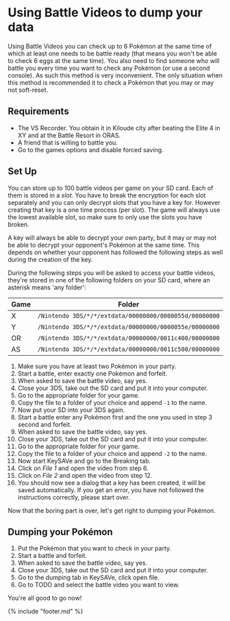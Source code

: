 # Using Battle Videos to dump your data

Using Battle Videos you can check up to 6 Pokémon at the same time of which at least one needs to be battle ready (that means you won't be able to check 6 eggs at the same time). You also need to find someone who will battle you every time you want to check any Pokémon (or use a second console). As such this method is very inconvenient. The only situation when this method is recommended it to check a Pokémon that you may or may not soft-reset.

## Requirements

* The VS Recorder. You obtain it in Kiloude city after beating the Elite 4 in XY and at the Battle Resort in ORAS.
* A friend that is willing to battle you.
* Go to the games options and disable forced saving.

## Set Up

You can store up to 100 battle videos per game on your SD card. Each of them is stored in a *slot*. You have to break the encryption for each slot separately and you can only decrypt slots that you have a key for. However creating that key is a one time process (per slot). The game will always use the lowest available slot, so make sure to only use the slots you have broken.

A key will always be able to decrypt your own party, but it may or may not be able to decrypt your opponent's Pokémon at the same time. This depends on whether your opponent has followed the following steps as well during the creation of the key.

During the following steps you will be asked to access your battle videos, they're stored in one of the following folders on your SD card, where an asterisk means 'any folder':

Game|Folder  
--|--
X|`/Nintendo 3DS/*/*/extdata/00000000/0000055d/00000000`  
Y|`/Nintendo 3DS/*/*/extdata/00000000/0000055e/00000000`
OR|`/Nintendo 3DS/*/*/extdata/00000000/0011c400/00000000`
AS|`/Nintendo 3DS/*/*/extdata/00000000/0011c500/00000000`

1. Make sure you have at least two Pokémon in your party.
2. Start a battle, enter exactly one Pokémon and forfeit.
3. When asked to save the battle video, say yes.
4. Close your 3DS, take out the SD card and put it into your computer.
5. Go to the appropriate folder for your game.
6. Copy the file to a folder of your choice and append `-1` to the name.
7. Now put your SD into your 3DS again.
8. Start a battle enter any Pokémon first and the one you used in step 3 second and forfeit.
9. When asked to save the battle video, say yes.
10. Close your 3DS, take out the SD card and put it into your computer.
11. Go to the appropriate folder for your game.
12. Copy the file to a folder of your choice and append `-2` to the name.
13. Now start KeySAVe and go to the Breaking tab.
14. Click on *File 1* and open the video from step 6.
15. Click on *File 2* and open the video from step 12.
16. You should now see a dialog that a key has been created, it will be saved automatically. If you get an error, you have not followed the instructions correctly, please start over.

Now that the boring part is over, let's get right to dumping your Pokémon.

## Dumping your Pokémon

1. Put the Pokémon that you want to check in your party.
3. Start a battle and forfeit.
4. When asked to save the battle video, say yes.
5. Close your 3DS, take out the SD card and put it into your computer.
6. Go to the dumping tab in KeySAVe, click open file.
7. Go to TODO and select the battle video you want to view.

You're all good to go now!

{% include "footer.md" %}
